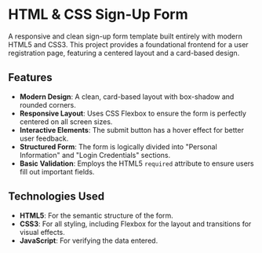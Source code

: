 # HTML & CSS Sign-Up Form

A responsive and clean sign-up form template built entirely with modern HTML5 and CSS3. This project provides a foundational frontend for a user registration page, featuring a centered layout and a card-based design.

## Features

-   **Modern Design**: A clean, card-based layout with box-shadow and rounded corners.
-   **Responsive Layout**: Uses CSS Flexbox to ensure the form is perfectly centered on all screen sizes.
-   **Interactive Elements**: The submit button has a hover effect for better user feedback.
-   **Structured Form**: The form is logically divided into "Personal Information" and "Login Credentials" sections.
-   **Basic Validation**: Employs the HTML5 `required` attribute to ensure users fill out important fields.

## Technologies Used

-   **HTML5**: For the semantic structure of the form.
-   **CSS3**: For all styling, including Flexbox for the layout and transitions for visual effects.
-   **JavaScript**: For verifying the data entered.

